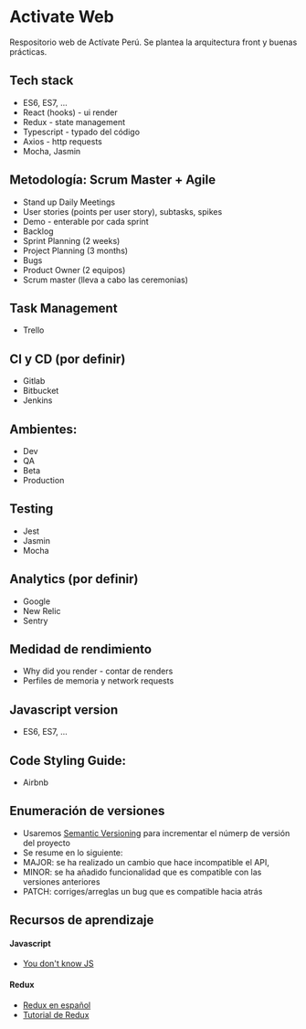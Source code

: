 # Activate Web

Respositorio web de Actívate Perú. Se plantea la arquitectura front y buenas prácticas.

## Tech stack

- ES6, ES7, ...
- React (hooks) - ui render
- Redux - state management
- Typescript - typado del código
- Axios - http requests
- Mocha, Jasmin

## Metodología: Scrum Master + Agile

- Stand up Daily Meetings
- User stories (points per user story), subtasks, spikes
- Demo - enterable por cada sprint
- Backlog
- Sprint Planning (2 weeks)
- Project Planning (3 months)
- Bugs
- Product Owner (2 equipos)
- Scrum master (lleva a cabo las ceremonias)

## Task Management

- Trello

## CI y CD (por definir)

- Gitlab
- Bitbucket
- Jenkins

## Ambientes:

- Dev
- QA
- Beta
- Production

## Testing

- Jest
- Jasmin
- Mocha

## Analytics (por definir)

- Google
- New Relic
- Sentry

## Medidad de rendimiento

- Why did you render - contar de renders
- Perfiles de memoria y network requests

## Javascript version

- ES6, ES7, …

## Code Styling Guide:

- Airbnb

## Enumeración de versiones

- Usaremos [Semantic Versioning](https://semver.org/) para incrementar el númerp de versión del proyecto
- Se resume en lo siguiente:
- MAJOR: se ha realizado un cambio que hace incompatible el API,
- MINOR: se ha añadido funcionalidad que es compatible con las versiones anteriores
- PATCH: corriges/arreglas un bug que es compatible hacia atrás

## Recursos de aprendizaje

#### Javascript

- [You don't know JS](https://github.com/getify/You-Dont-Know-JS)

#### Redux

- [Redux en español](https://es.redux.js.org/)
- [Tutorial de Redux](https://code.tutsplus.com/es/tutorials/getting-started-with-redux-learn-by-example--cms-30350)
